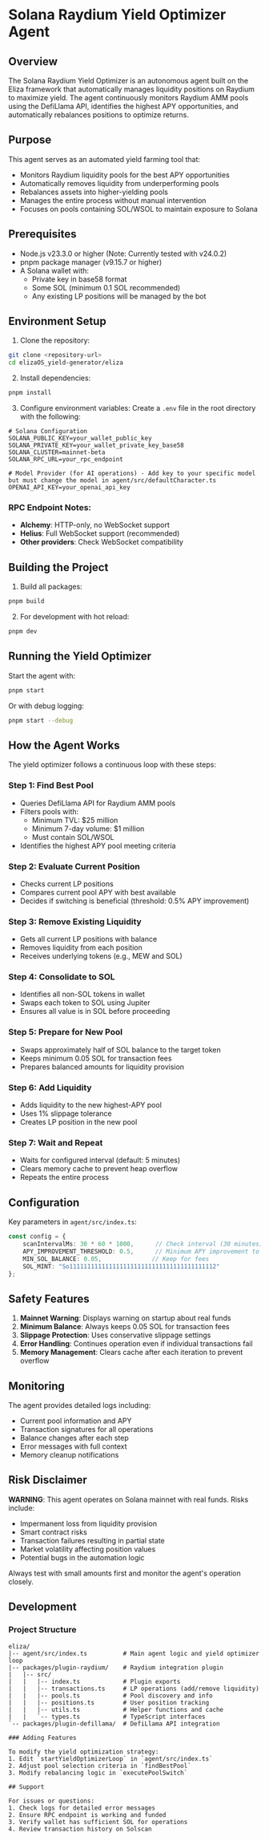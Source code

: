# Solana Raydium Yield Optimizer Agent

## Overview

The Solana Raydium Yield Optimizer is an autonomous agent built on the Eliza framework that automatically manages liquidity positions on Raydium to maximize yield. The agent continuously monitors Raydium AMM pools using the DefiLlama API, identifies the highest APY opportunities, and automatically rebalances positions to optimize returns.

## Purpose

This agent serves as an automated yield farming tool that:
- Monitors Raydium liquidity pools for the best APY opportunities
- Automatically removes liquidity from underperforming pools
- Rebalances assets into higher-yielding pools
- Manages the entire process without manual intervention
- Focuses on pools containing SOL/WSOL to maintain exposure to Solana

## Prerequisites

- Node.js v23.3.0 or higher (Note: Currently tested with v24.0.2)
- pnpm package manager (v9.15.7 or higher)
- A Solana wallet with:
  - Private key in base58 format
  - Some SOL (minimum 0.1 SOL recommended)
  - Any existing LP positions will be managed by the bot

## Environment Setup

1. Clone the repository:
```bash
git clone <repository-url>
cd elizaOS_yield-generator/eliza
```

2. Install dependencies:
```bash
pnpm install
```

3. Configure environment variables:
Create a `.env` file in the root directory with the following:

```env
# Solana Configuration
SOLANA_PUBLIC_KEY=your_wallet_public_key
SOLANA_PRIVATE_KEY=your_wallet_private_key_base58
SOLANA_CLUSTER=mainnet-beta
SOLANA_RPC_URL=your_rpc_endpoint

# Model Provider (for AI operations) - Add key to your specific model but must change the model in agent/src/defaultCharacter.ts
OPENAI_API_KEY=your_openai_api_key
```

### RPC Endpoint Notes:
- **Alchemy**: HTTP-only, no WebSocket support
- **Helius**: Full WebSocket support (recommended)
- **Other providers**: Check WebSocket compatibility

## Building the Project

1. Build all packages:
```bash
pnpm build
```

2. For development with hot reload:
```bash
pnpm dev
```

## Running the Yield Optimizer

Start the agent with:
```bash
pnpm start
```

Or with debug logging:
```bash
pnpm start --debug
```

## How the Agent Works

The yield optimizer follows a continuous loop with these steps:

### Step 1: Find Best Pool
- Queries DefiLlama API for Raydium AMM pools
- Filters pools with:
  - Minimum TVL: $25 million
  - Minimum 7-day volume: $1 million
  - Must contain SOL/WSOL
- Identifies the highest APY pool meeting criteria

### Step 2: Evaluate Current Position
- Checks current LP positions
- Compares current pool APY with best available
- Decides if switching is beneficial (threshold: 0.5% APY improvement)

### Step 3: Remove Existing Liquidity
- Gets all current LP positions with balance
- Removes liquidity from each position
- Receives underlying tokens (e.g., MEW and SOL)

### Step 4: Consolidate to SOL
- Identifies all non-SOL tokens in wallet
- Swaps each token to SOL using Jupiter
- Ensures all value is in SOL before proceeding

### Step 5: Prepare for New Pool
- Swaps approximately half of SOL balance to the target token
- Keeps minimum 0.05 SOL for transaction fees
- Prepares balanced amounts for liquidity provision

### Step 6: Add Liquidity
- Adds liquidity to the new highest-APY pool
- Uses 1% slippage tolerance
- Creates LP position in the new pool

### Step 7: Wait and Repeat
- Waits for configured interval (default: 5 minutes)
- Clears memory cache to prevent heap overflow
- Repeats the entire process

## Configuration

Key parameters in `agent/src/index.ts`:

```typescript
const config = {
    scanIntervalMs: 30 * 60 * 1000,      // Check interval (30 minutes)
    APY_IMPROVEMENT_THRESHOLD: 0.5,      // Minimum APY improvement to switch (0.5%)
    MIN_SOL_BALANCE: 0.05,              // Keep for fees
    SOL_MINT: "So11111111111111111111111111111111111111112"
};
```

## Safety Features

1. **Mainnet Warning**: Displays warning on startup about real funds
2. **Minimum Balance**: Always keeps 0.05 SOL for transaction fees
3. **Slippage Protection**: Uses conservative slippage settings
4. **Error Handling**: Continues operation even if individual transactions fail
5. **Memory Management**: Clears cache after each iteration to prevent overflow

## Monitoring

The agent provides detailed logs including:
- Current pool information and APY
- Transaction signatures for all operations
- Balance changes after each step
- Error messages with full context
- Memory cleanup notifications

## Risk Disclaimer

**WARNING**: This agent operates on Solana mainnet with real funds. Risks include:
- Impermanent loss from liquidity provision
- Smart contract risks
- Transaction failures resulting in partial state
- Market volatility affecting position values
- Potential bugs in the automation logic

Always test with small amounts first and monitor the agent's operation closely.

## Development

### Project Structure
```
eliza/
|-- agent/src/index.ts          # Main agent logic and yield optimizer loop
|-- packages/plugin-raydium/    # Raydium integration plugin
|   |-- src/
|   |   |-- index.ts            # Plugin exports
|   |   |-- transactions.ts     # LP operations (add/remove liquidity)
|   |   |-- pools.ts            # Pool discovery and info
|   |   |-- positions.ts        # User position tracking
|   |   |-- utils.ts            # Helper functions and cache
|   |   `-- types.ts            # TypeScript interfaces
`-- packages/plugin-defillama/  # DefiLlama API integration

### Adding Features

To modify the yield optimization strategy:
1. Edit `startYieldOptimizerLoop` in `agent/src/index.ts`
2. Adjust pool selection criteria in `findBestPool`
3. Modify rebalancing logic in `executePoolSwitch`

## Support

For issues or questions:
1. Check logs for detailed error messages
2. Ensure RPC endpoint is working and funded
3. Verify wallet has sufficient SOL for operations
4. Review transaction history on Solscan